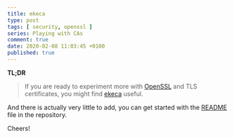 ```yaml
---
title: ekeca
type: post
tags: [ security, openssl ]
series: Playing with CAs
comment: true
date: 2020-02-08 11:03:45 +0100
published: true
---
```


**TL;DR**

> If you are ready to experiment more with [OpenSSL][] and TLS certificates,
> you might find [ekeca][] useful.

<script id="asciicast-299207" src="https://asciinema.org/a/299207.js" async></script>

And there is actually very little to add, you can get started with the
[README][] file in the repository.

Cheers!


[ekeca]: https://github.com/polettix/ekeca
[OpenSSL]: https://www.openssl.org/
[README]: https://github.com/polettix/ekeca/blob/master/README.md

